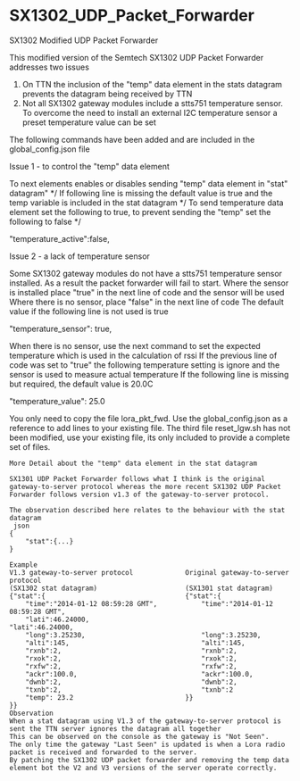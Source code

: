 # SX1302_UDP_Packet_Forwarder
SX1302 Modified UDP Packet Forwarder 

This modified version of the Semtech SX1302 UDP Packet Forwarder addresses two issues

1) On TTN the inclusion of the "temp" data element in the stats datagram prevents the datagram being received by TTN
2) Not all SX1302 gateway modules include a stts751 temperature sensor.  To overcome the need to install an external I2C temperature sensor a preset temperature value can be set

The following commands have been added and are included in the global_config.json file


Issue 1 - to control the "temp" data element

  To next elements enables or disables sending "temp" data element in "stat" datagram" */
  If following line is missing the default value is true and the temp variable is included in the stat datagram */
  To send temperature data element set the following to true, to prevent sending the "temp" set the following to false  */

  "temperature_active":false,


Issue 2 - a lack of temperature sensor

  Some SX1302 gateway modules do not have a stts751 temperature sensor installed.  As a result the packet forwarder will fail to start.
  Where the sensor is installed place "true" in the next line of code and the sensor will be used
  Where there is no sensor, place "false" in the next line of code
  The default value if the following line is not used is true

  "temperature_sensor": true,


  When there is no sensor, use the next command to set the expected temperature which is used in the calculation of rssi
  If the previous line of code was set to "true" the following temperature setting is ignore and the sensor is used to measure actual temperature
  If the following line is missing but required, the default value is 20.0C

  "temperature_value": 25.0
  
You only need to copy the file lora_pkt_fwd.  Use the global_config.json as a reference to add lines to your existing file.  The third file reset_lgw.sh has not been modified, use your existing file, its only included to provide a complete set of files.
  
  
  
```
More Detail about the "temp" data element in the stat datagram
  
SX1301 UDP Packet Forwarder follows what I think is the original gateway-to-server protocol whereas the more recent SX1302 UDP Packet Forwarder follows version v1.3 of the gateway-to-server protocol.

The observation described here relates to the behaviour with the stat datagram
 json
{
	"stat":{...}
}

Example
V1.3 gateway-to-server protocol				Original gateway-to-server protocol
(SX1302 stat datagram)						(SX1301 stat datagram)
{"stat":{									{"stat":{					
    "time":"2014-01-12 08:59:28 GMT",		    "time":"2014-01-12 08:59:28 GMT",
    "lati":46.24000,						            "lati":46.24000,
    "long":3.25230,							    "long":3.25230,
    "alti":145,								    "alti":145,
    "rxnb":2,								    "rxnb":2,
    "rxok":2,								    "rxok":2,
    "rxfw":2,								    "rxfw":2,
    "ackr":100.0,							    "ackr":100.0,
    "dwnb":2,								    "dwnb":2,
    "txnb":2,								    "txnb":2
    "temp": 23.2							}}
}}
Observation
When a stat datagram using V1.3 of the gateway-to-server protocol is sent the TTN server ignores the datagram all together
This can be observed on the console as the gateway is "Not Seen".
The only time the gateway "Last Seen" is updated is when a Lora radio packet is received and forwarded to the server.
By patching the SX1302 UDP packet forwarder and removing the temp data element bot the V2 and V3 versions of the server operate correctly.

